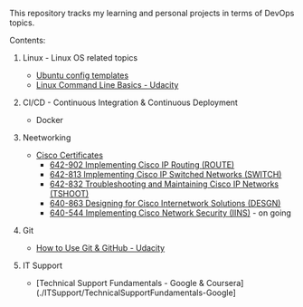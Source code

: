 This repository tracks my learning and personal projects in terms of DevOps topics.

Contents:
1. Linux - Linux OS related topics
    + [Ubuntu config templates](./Linux/Ubuntu_config)
    + [Linux Command Line Basics - Udacity](./Linux/CLI-Udacity)

2. CI/CD - Continuous Integration & Continuous Deployment
    + Docker

4. Neetworking
    + [Cisco Certificates](./Networking/CiscoCert)
        - [642-902 Implementing Cisco IP Routing (ROUTE)](./Networking/CiscoCert/642-902.ROUTE/)
        - [642-813 Implementing Cisco IP Switched Networks (SWITCH)](./Networking/CiscoCert/642-813.SWITCH/)
        - [642-832 Troubleshooting and Maintaining Cisco IP Networks (TSHOOT)](./Networking/CiscoCert/642-832.TSHOOT/)
        - [640-863 Designing for Cisco Internetwork Solutions (DESGN)](./Networking/CiscoCert/640-863.DESGN/)
        - [640-544 Implementing Cisco Network Security (IINS)](./Networking/CiscoCert/640-544.IINS/) - on going        

5. Git
    + [How to Use Git & GitHub - Udacity](./Git/Udacity-Git_GitHub)

6. IT Support
    + [Technical Support Fundamentals - Google & Coursera](./ITSupport/TechnicalSupportFundamentals-Google]


